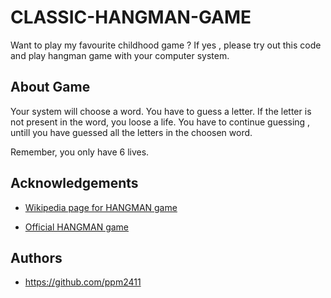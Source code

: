 
# CLASSIC-HANGMAN-GAME

Want to play my favourite childhood game ? If yes , please try out this code and play hangman game with your computer system.




## About Game

Your system will choose a word. You have to guess a letter. If the letter is not present in the word, you loose a life. You have to continue guessing , untill you have guessed all the letters in the choosen word.

Remember, you only have 6 lives.
## Acknowledgements

 - [Wikipedia page for HANGMAN game](https://en.wikipedia.org/wiki/Hangman_(game))

 - [Official HANGMAN game](https://hangmanwordgame.com/?fca=1&success=0#/)


## Authors

- https://github.com/ppm2411


